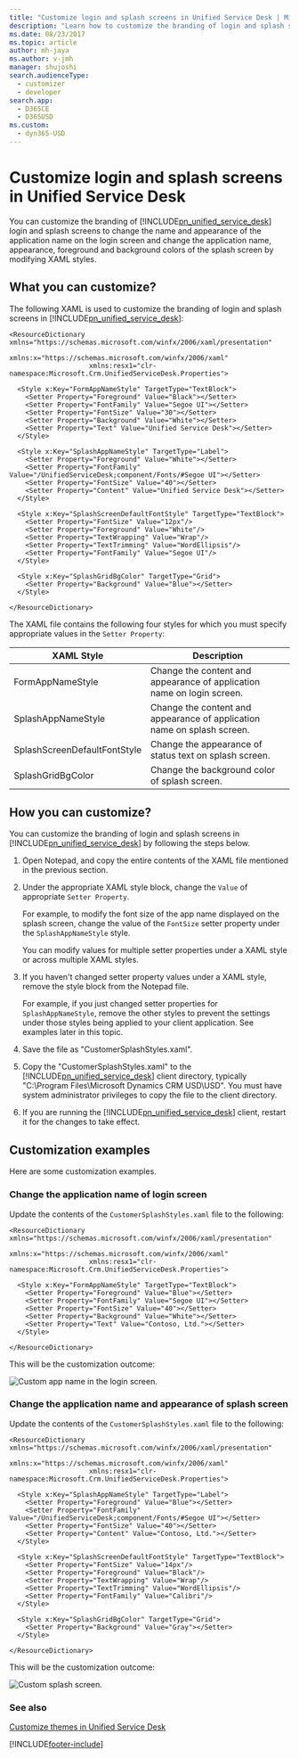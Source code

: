 ```yaml
---
title: "Customize login and splash screens in Unified Service Desk | MicrosoftDocs"
description: "Learn how to customize the branding of login and splash screens in Unified Service Desk by modifying XAML styles."
ms.date: 08/23/2017
ms.topic: article
author: mh-jaya
ms.author: v-jmh
manager: shujoshi
search.audienceType: 
  - customizer
  - developer
search.app: 
  - D365CE
  - D365USD
ms.custom: 
  - dyn365-USD
---
```

# Customize login and splash screens in Unified Service Desk
You can customize the branding of [!INCLUDE[pn_unified_service_desk](../includes/pn-unified-service-desk.md)] login and splash screens to change the name and appearance of the application name on the login screen and change the application name, appearance, foreground and background colors of the splash screen by modifying XAML styles.  
  
<a name="What"></a>   
## What you can customize?  
 The following XAML is used to customize the branding of login and splash screens in [!INCLUDE[pn_unified_service_desk](../includes/pn-unified-service-desk.md)]:  
  
```xaml  
<ResourceDictionary xmlns="https://schemas.microsoft.com/winfx/2006/xaml/presentation"  
                    xmlns:x="https://schemas.microsoft.com/winfx/2006/xaml"  
                    xmlns:resx1="clr-namespace:Microsoft.Crm.UnifiedServiceDesk.Properties">  
  
  <Style x:Key="FormAppNameStyle" TargetType="TextBlock">  
    <Setter Property="Foreground" Value="Black"></Setter>  
    <Setter Property="FontFamily" Value="Segoe UI"></Setter>  
    <Setter Property="FontSize" Value="30"></Setter>  
    <Setter Property="Background" Value="White"></Setter>  
    <Setter Property="Text" Value="Unified Service Desk"></Setter>  
  </Style>  
  
  <Style x:Key="SplashAppNameStyle" TargetType="Label">  
    <Setter Property="Foreground" Value="White"></Setter>  
    <Setter Property="FontFamily" Value="/UnifiedServiceDesk;component/Fonts/#Segoe UI"></Setter>  
    <Setter Property="FontSize" Value="40"></Setter>  
    <Setter Property="Content" Value="Unified Service Desk"></Setter>  
  </Style>  
  
  <Style x:Key="SplashScreenDefaultFontStyle" TargetType="TextBlock">  
    <Setter Property="FontSize" Value="12px"/>  
    <Setter Property="Foreground" Value="White"/>  
    <Setter Property="TextWrapping" Value="Wrap"/>  
    <Setter Property="TextTrimming" Value="WordEllipsis"/>  
    <Setter Property="FontFamily" Value="Segoe UI"/>  
  </Style>  
  
  <Style x:Key="SplashGridBgColor" TargetType="Grid">  
    <Setter Property="Background" Value="Blue"></Setter>  
  </Style>  
  
</ResourceDictionary>  
```  
  
 The XAML file contains the following four styles for which you must specify appropriate values in the `Setter Property`:  
  
|XAML Style|Description|  
|----------------|-----------------|  
|FormAppNameStyle|Change the content and appearance of application name on login screen.|  
|SplashAppNameStyle|Change the content and appearance of application name on splash screen.|  
|SplashScreenDefaultFontStyle|Change the appearance of status text on splash screen.|  
|SplashGridBgColor|Change the background color of splash screen.|  
  
<a name="How"></a>   
## How you can customize?  
 You can customize the  branding of login and splash screens in [!INCLUDE[pn_unified_service_desk](../includes/pn-unified-service-desk.md)] by following the steps below.  
  
1. Open Notepad, and copy the entire contents of the XAML file mentioned in the previous section.  
  
2. Under the appropriate XAML style block, change the `Value` of appropriate `Setter Property`.  
  
    For example, to modify the font size of the app name displayed on the splash screen, change the value of the `FontSize` setter property under the `SplashAppNameStyle` style.  
  
    You can modify values for multiple setter properties under a XAML style or across multiple XAML styles.  
  
3. If you haven't changed setter property values under a XAML style, remove the style block from the Notepad file.  
  
    For example, if you just changed setter properties for `SplashAppNameStyle`, remove the other styles to prevent the settings under those styles being applied to your client application. See examples later in this topic.  
  
4. Save the file as "CustomerSplashStyles.xaml".  
  
5. Copy the "CustomerSplashStyles.xaml" to the [!INCLUDE[pn_unified_service_desk](../includes/pn-unified-service-desk.md)] client directory, typically "C:\Program Files\Microsoft Dynamics CRM USD\USD". You must have system administrator privileges to copy the file to the client directory.  
  
6. If you are running the [!INCLUDE[pn_unified_service_desk](../includes/pn-unified-service-desk.md)] client, restart it for the changes to take effect.  
  
<a name="Examples"></a>   
## Customization examples  
 Here are some customization examples.  
  
### Change the application name of login screen  
 Update the contents of the `CustomerSplashStyles.xaml` file to the following:  
  
```  
<ResourceDictionary xmlns="https://schemas.microsoft.com/winfx/2006/xaml/presentation"  
                    xmlns:x="https://schemas.microsoft.com/winfx/2006/xaml"  
                    xmlns:resx1="clr-namespace:Microsoft.Crm.UnifiedServiceDesk.Properties">  
  
  <Style x:Key="FormAppNameStyle" TargetType="TextBlock">  
    <Setter Property="Foreground" Value="Blue"></Setter>  
    <Setter Property="FontFamily" Value="Segoe UI"></Setter>  
    <Setter Property="FontSize" Value="40"></Setter>  
    <Setter Property="Background" Value="White"></Setter>  
    <Setter Property="Text" Value="Contoso, Ltd."></Setter>  
  </Style>  
  
</ResourceDictionary>  
```  
  
 This will be the customization outcome:  
  
 ![Custom app name in the login screen.](../unified-service-desk/media/usd-loginscreencustomization.png "Custom app name in the login screen")  
  
### Change the application name and appearance of splash screen  
 Update the contents of the `CustomerSplashStyles.xaml` file to the following:  
  
```xaml  
<ResourceDictionary xmlns="https://schemas.microsoft.com/winfx/2006/xaml/presentation"  
                    xmlns:x="https://schemas.microsoft.com/winfx/2006/xaml"  
                    xmlns:resx1="clr-namespace:Microsoft.Crm.UnifiedServiceDesk.Properties">  
  
  <Style x:Key="SplashAppNameStyle" TargetType="Label">  
    <Setter Property="Foreground" Value="Blue"></Setter>  
    <Setter Property="FontFamily" Value="/UnifiedServiceDesk;component/Fonts/#Segoe UI"></Setter>  
    <Setter Property="FontSize" Value="40"></Setter>  
    <Setter Property="Content" Value="Contoso, Ltd."></Setter>  
  </Style>  
  
  <Style x:Key="SplashScreenDefaultFontStyle" TargetType="TextBlock">  
    <Setter Property="FontSize" Value="14px"/>  
    <Setter Property="Foreground" Value="Black"/>  
    <Setter Property="TextWrapping" Value="Wrap"/>  
    <Setter Property="TextTrimming" Value="WordEllipsis"/>  
    <Setter Property="FontFamily" Value="Calibri"/>  
  </Style>  
  
  <Style x:Key="SplashGridBgColor" TargetType="Grid">  
    <Setter Property="Background" Value="Gray"></Setter>  
  </Style>  
  
</ResourceDictionary>  
```  
  
 This will be the customization outcome:  
  
 ![Custom splash screen.](../unified-service-desk/media/usd-customsplashscreen.png "Custom splash screen")  
  
### See also  
 [Customize themes in Unified Service Desk](../unified-service-desk/customize-themes-in-unified-service-desk.md)


[!INCLUDE[footer-include](../includes/footer-banner.md)]
